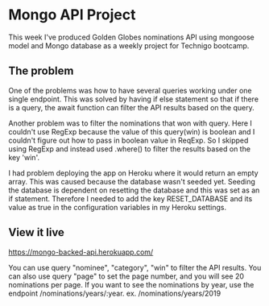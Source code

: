 # Mongo API Project

This week I've produced Golden Globes nominations API using mongoose model and Mongo database as a weekly project for Technigo bootcamp.

## The problem

One of the problems was how to have several queries working under one single endpoint. This was solved by having if else statement so that if there is a query, the await function can filter the API results based on the query. 

Another problem was to filter the nominations that won with query. Here I couldn't use RegExp because the value of this query(win) is boolean and I couldn't figure out how to pass in boolean value in ReqExp. So I skipped using RegExp and instead used .where() to filter the results based on the key 'win'.

I had problem deploying the app on Heroku where it would return an empty array. This was caused because the database wasn't seeded yet. Seeding the database is dependent on resetting the database and this was set as an if statement. Therefore I needed to add the key RESET_DATABASE and its value as true in the configuration variables in my Heroku settings. 

## View it live

https://mongo-backed-api.herokuapp.com/

You can use query "nominee", "category", "win" to filter the API results. You can also use query "page" to set the page number, and you will see 20 nominations per page. If you want to see the nominations by year, use the endpoint /nominations/years/:year. ex. /nominations/years/2019
